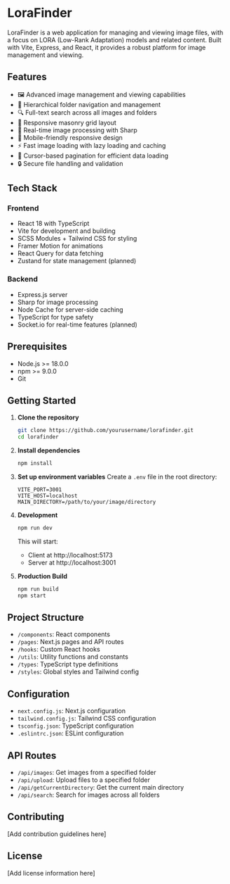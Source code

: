 # LoraFinder

LoraFinder is a web application for managing and viewing image files, with a focus on LORA (Low-Rank Adaptation) models and related content. Built with Vite, Express, and React, it provides a robust platform for image management and viewing.

## Features

- 🖼️ Advanced image management and viewing capabilities
- 📁 Hierarchical folder navigation and management
- 🔍 Full-text search across all images and folders
- 🎨 Responsive masonry grid layout
- 🔄 Real-time image processing with Sharp
- 📱 Mobile-friendly responsive design
- ⚡ Fast image loading with lazy loading and caching
- 🎯 Cursor-based pagination for efficient data loading
- 🔒 Secure file handling and validation

## Tech Stack

### Frontend
- React 18 with TypeScript
- Vite for development and building
- SCSS Modules + Tailwind CSS for styling
- Framer Motion for animations
- React Query for data fetching
- Zustand for state management (planned)

### Backend
- Express.js server
- Sharp for image processing
- Node Cache for server-side caching
- TypeScript for type safety
- Socket.io for real-time features (planned)

## Prerequisites

- Node.js >= 18.0.0
- npm >= 9.0.0
- Git

## Getting Started

1. **Clone the repository**
   ```bash
   git clone https://github.com/yourusername/lorafinder.git
   cd lorafinder
   ```

2. **Install dependencies**
   ```bash
   npm install
   ```

3. **Set up environment variables**
   Create a `.env` file in the root directory:
   ```env
   VITE_PORT=3001
   VITE_HOST=localhost
   MAIN_DIRECTORY=/path/to/your/image/directory
   ```

4. **Development**
   ```bash
   npm run dev
   ```
   This will start:
   - Client at http://localhost:5173
   - Server at http://localhost:3001

5. **Production Build**
   ```bash
   npm run build
   npm start
   ```

## Project Structure

- `/components`: React components
- `/pages`: Next.js pages and API routes
- `/hooks`: Custom React hooks
- `/utils`: Utility functions and constants
- `/types`: TypeScript type definitions
- `/styles`: Global styles and Tailwind config

## Configuration

- `next.config.js`: Next.js configuration
- `tailwind.config.js`: Tailwind CSS configuration
- `tsconfig.json`: TypeScript configuration
- `.eslintrc.json`: ESLint configuration

## API Routes

- `/api/images`: Get images from a specified folder
- `/api/upload`: Upload files to a specified folder
- `/api/getCurrentDirectory`: Get the current main directory
- `/api/search`: Search for images across all folders

## Contributing

[Add contribution guidelines here]

## License

[Add license information here]
